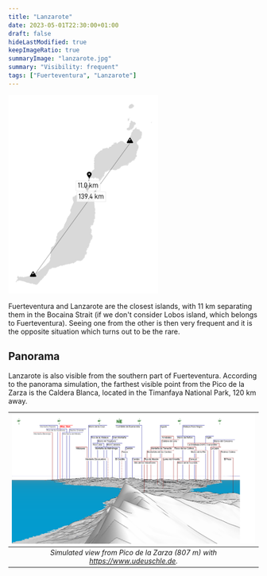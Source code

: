 ```yaml
---
title: "Lanzarote"
date: 2023-05-01T22:30:00+01:00
draft: false
hideLastModified: true
keepImageRatio: true
summaryImage: "lanzarote.jpg"
summary: "Visibility: frequent"
tags: ["Fuerteventura", "Lanzarote"]
---
```


![Distances between Fuerteventura and Lanzarote](mindist_fuerteventura_lanzarote.png)

Fuerteventura and Lanzarote are the closest islands, with 11 km separating them in the Bocaina Strait (if we don't consider Lobos island, which belongs to Fuerteventura). Seeing one from the other is then very frequent and it is the opposite situation which turns out to be the rare.

## Panorama

Lanzarote is also visible from the southern part of Fuerteventura. According to the panorama simulation, the farthest visible point from the Pico de la Zarza is the Caldera Blanca, located in the Timanfaya National Park, 120 km away.

| ![Lanzarote from Fuerteventura](fuerteventura_lanzarote_pano.png) |
|:--:| 
| _Simulated view from Pico de la Zarza (807 m) with https://www.udeuschle.de._ |




